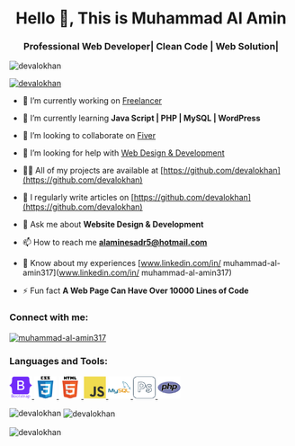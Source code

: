 <h1 align="center">Hello  👋, This is Muhammad Al Amin</h1>
<h3 align="center">Professional Web Developer| Clean Code | Web Solution|</h3>

<p align="left"> <img src="https://komarev.com/ghpvc/?username=devalokhan&label=Profile%20views&color=0e75b6&style=flat" alt="devalokhan" /> </p>

<p align="left"> <a href="https://github.com/ryo-ma/github-profile-trophy"><img src="https://github-profile-trophy.vercel.app/?username=devalokhan" alt="devalokhan" /></a> </p>

- 🔭 I’m currently working on [Freelancer](https://github.com/devalokhan)

- 🌱 I’m currently learning **Java Script | PHP | MySQL | WordPress**

- 👯 I’m looking to collaborate on [Fiver](https://github.com/devalokhan)

- 🤝 I’m looking for help with [Web Design & Development](https://github.com/devalokhan)

- 👨‍💻 All of my projects are available at [https://github.com/devalokhan](https://github.com/devalokhan)

- 📝 I regularly write articles on [https://github.com/devalokhan](https://github.com/devalokhan)

- 💬 Ask me about **Website Design & Development**

- 📫 How to reach me **alaminesadr5@hotmail.com**

- 📄 Know about my experiences [www.linkedin.com/in/ muhammad-al-amin317](www.linkedin.com/in/ muhammad-al-amin317)

- ⚡ Fun fact **A Web Page Can Have Over 10000 Lines of Code**

<h3 align="left">Connect with me:</h3>
<p align="left">
<a href="https://linkedin.com/in/muhammad-al-amin317" target="blank"><img align="center" src="https://raw.githubusercontent.com/rahuldkjain/github-profile-readme-generator/master/src/images/icons/Social/linked-in-alt.svg" alt="muhammad-al-amin317" height="30" width="40" /></a>
</p>

<h3 align="left">Languages and Tools:</h3>
<p align="left"> <a href="https://getbootstrap.com" target="_blank" rel="noreferrer"> <img src="https://raw.githubusercontent.com/devicons/devicon/master/icons/bootstrap/bootstrap-plain-wordmark.svg" alt="bootstrap" width="40" height="40"/> </a> <a href="https://www.w3schools.com/css/" target="_blank" rel="noreferrer"> <img src="https://raw.githubusercontent.com/devicons/devicon/master/icons/css3/css3-original-wordmark.svg" alt="css3" width="40" height="40"/> </a> <a href="https://www.w3.org/html/" target="_blank" rel="noreferrer"> <img src="https://raw.githubusercontent.com/devicons/devicon/master/icons/html5/html5-original-wordmark.svg" alt="html5" width="40" height="40"/> </a> <a href="https://developer.mozilla.org/en-US/docs/Web/JavaScript" target="_blank" rel="noreferrer"> <img src="https://raw.githubusercontent.com/devicons/devicon/master/icons/javascript/javascript-original.svg" alt="javascript" width="40" height="40"/> </a> <a href="https://www.mysql.com/" target="_blank" rel="noreferrer"> <img src="https://raw.githubusercontent.com/devicons/devicon/master/icons/mysql/mysql-original-wordmark.svg" alt="mysql" width="40" height="40"/> </a> <a href="https://www.photoshop.com/en" target="_blank" rel="noreferrer"> <img src="https://raw.githubusercontent.com/devicons/devicon/master/icons/photoshop/photoshop-line.svg" alt="photoshop" width="40" height="40"/> </a> <a href="https://www.php.net" target="_blank" rel="noreferrer"> <img src="https://raw.githubusercontent.com/devicons/devicon/master/icons/php/php-original.svg" alt="php" width="40" height="40"/> </a> </p>

<p><img align="left" src="https://github-readme-stats.vercel.app/api/top-langs?username=devalokhan&show_icons=true&locale=en&layout=compact" alt="devalokhan" /></p>

<p>&nbsp;<img align="center" src="https://github-readme-stats.vercel.app/api?username=devalokhan&show_icons=true&locale=en" alt="devalokhan" /></p>

<p><img align="center" src="https://github-readme-streak-stats.herokuapp.com/?user=devalokhan&" alt="devalokhan" /></p>

